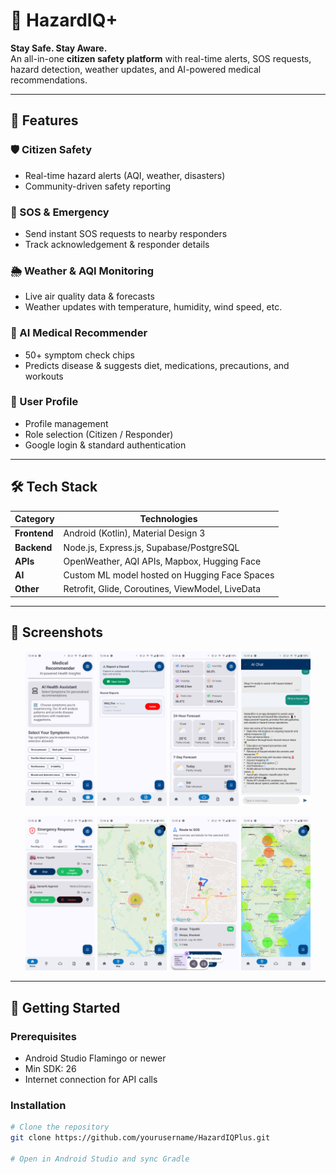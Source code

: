 # 🚨 HazardIQ+  
**Stay Safe. Stay Aware.**  
An all-in-one **citizen safety platform** with real-time alerts, SOS requests, hazard detection, weather updates, and AI-powered medical recommendations.  

---

## 🌟 Features
### 🛡 Citizen Safety  
- Real-time hazard alerts (AQI, weather, disasters)  
- Community-driven safety reporting  

### 📡 SOS & Emergency  
- Send instant SOS requests to nearby responders  
- Track acknowledgement & responder details  

### 🌦 Weather & AQI Monitoring  
- Live air quality data & forecasts  
- Weather updates with temperature, humidity, wind speed, etc.

### 🤖 AI Medical Recommender  
- 50+ symptom check chips  
- Predicts disease & suggests diet, medications, precautions, and workouts  

### 👤 User Profile  
- Profile management  
- Role selection (Citizen / Responder)  
- Google login & standard authentication  

---

## 🛠 Tech Stack

| **Category** | **Technologies** |
|--------------|------------------|
| **Frontend** | Android (Kotlin), Material Design 3 |
| **Backend**  | Node.js, Express.js, Supabase/PostgreSQL |
| **APIs**     | OpenWeather, AQI APIs, Mapbox, Hugging Face |
| **AI**       | Custom ML model hosted on Hugging Face Spaces |
| **Other**    | Retrofit, Glide, Coroutines, ViewModel, LiveData |

---

## 📲 Screenshots

<p align="center">
  <img src="https://github.com/The-Breakroom-Carousal/HazardIQ/blob/android/screenshots/screenshot%20(1).png" width="22%" />
  <img src="https://github.com/The-Breakroom-Carousal/HazardIQ/blob/android/screenshots/screenshot%20(2).png" width="22%" />
  <img src="https://github.com/The-Breakroom-Carousal/HazardIQ/blob/android/screenshots/screenshot%20(3).png" width="22%" />
  <img src="https://github.com/The-Breakroom-Carousal/HazardIQ/blob/android/screenshots/screenshot%20(4).png" width="22%" />
</p>
<p align="center">
  <img src="https://github.com/The-Breakroom-Carousal/HazardIQ/blob/android/screenshots/screenshot%20(5).png" width="22%" />
  <img src="https://github.com/The-Breakroom-Carousal/HazardIQ/blob/android/screenshots/screenshot%20(6).png" width="22%" />
  <img src="https://github.com/The-Breakroom-Carousal/HazardIQ/blob/android/screenshots/screenshot%20(7).png" width="22%" />
  <img src="https://github.com/The-Breakroom-Carousal/HazardIQ/blob/android/screenshots/screenshot%20(8).png" width="22%" />
</p>

---

## 🚀 Getting Started

### Prerequisites  
- Android Studio Flamingo or newer  
- Min SDK: 26  
- Internet connection for API calls  

### Installation  
```bash
# Clone the repository
git clone https://github.com/yourusername/HazardIQPlus.git

# Open in Android Studio and sync Gradle
